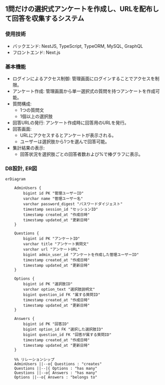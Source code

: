 ## 1問だけの選択式アンケートを作成し、URLを配布して回答を収集するシステム

### 使用技術
- バックエンド: NestJS, TypeScript, TypeORM, MySQL, GraphQL
- フロントエンド: Next.js


### 基本機能
- ログインによるアクセス制御: 管理画面にログインすることでアクセスを制限。
- アンケート作成: 管理画面から単一選択式の質問を持つアンケートを作成可能。
- 質問構成:
  - 1つの質問文
  - 1個以上の選択肢
- 回答URLの発行: アンケート作成時に回答用のURLを発行。
- 回答画面:
  - URLにアクセスするとアンケートが表示される。
  - ユーザーは選択肢から1つを選んで回答可能。
- 集計結果の表示:
  - 回答状況を選択肢ごとの回答者数および%で棒グラフに表示。

### DB設計, ER図

```mermaid
erDiagram

    AdminUsers {
        bigint id PK "管理ユーザーID"
        varchar name "管理ユーザー名"
        varchar password_digest "パスワードダイジェスト"
        timestamp session_id "セッションID"
        timestamp created_at "作成日時"
        timestamp updated_at "更新日時"
    }

    Questions {
        bigint id PK "アンケートID"
        varchar title "アンケート質問文"
        varchar url "アンケートURL"
        bigint admin_user_id "アンケートを作成した管理ユーザーID"
        timestamp created_at "作成日時"
        timestamp updated_at "更新日時"
    }

    Options {
        bigint id PK "選択肢ID"
        varchar option_text "選択肢説明文"
        bigint question_id FK "属する質問ID"
        timestamp created_at "作成日時"
        timestamp updated_at "更新日時"
    }

    Answers {
        bigint id PK "回答ID"
        bigint option_id FK "選択した選択肢ID"
        bigint question_id FK "回答が属する質問ID"
        timestamp created_at "作成日時"
        timestamp updated_at "更新日時"
    }

    %% リレーションシップ
    AdminUsers ||--o{ Questions : "creates"
    Questions ||--|{ Options : "has many"
    Questions ||--o{ Answers : "has many"
    Options ||--o{ Answers : "belongs to"
```
